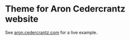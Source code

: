 # Theme for Aron Cedercrantz website #
See [aron.cedercrantz.com](http://aron.cedercrantz.com) for a live example. 
